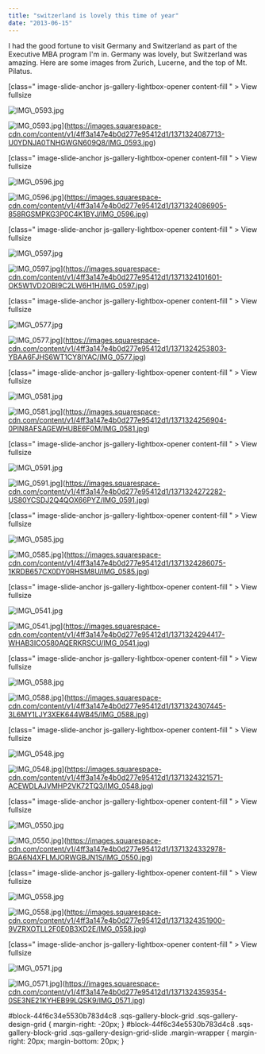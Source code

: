 ```yaml
---
title: "switzerland is lovely this time of year"
date: "2013-06-15"
---
```


I had the good fortune to visit Germany and Switzerland as part of the Executive MBA program I'm in. Germany was lovely, but Switzerland was amazing. Here are some images from Zurich, Lucerne, and the top of Mt. Pilatus. 

[](https://images.squarespace-cdn.com/content/v1/4ff3a147e4b0d277e95412d1/1371324087713-U0YDNJA0TNHGWGN609Q8/IMG_0593.jpg)

[class=" image-slide-anchor js-gallery-lightbox-opener content-fill " > View fullsize

<img src="https://images.squarespace-cdn.com/content/v1/4ff3a147e4b0d277e95412d1/1371324087713-U0YDNJA0TNHGWGN609Q8/IMG\_0593.jpg" alt="IMG\_0593.jpg" />

![IMG_0593.jpg](https://images.squarespace-cdn.com/content/v1/4ff3a147e4b0d277e95412d1/1371324087713-U0YDNJA0TNHGWGN609Q8/IMG_0593.jpg)](https://images.squarespace-cdn.com/content/v1/4ff3a147e4b0d277e95412d1/1371324087713-U0YDNJA0TNHGWGN609Q8/IMG_0593.jpg) 

[](https://images.squarespace-cdn.com/content/v1/4ff3a147e4b0d277e95412d1/1371324086905-858RGSMPKG3P0C4K1BYJ/IMG_0596.jpg)

[class=" image-slide-anchor js-gallery-lightbox-opener content-fill " > View fullsize

<img src="https://images.squarespace-cdn.com/content/v1/4ff3a147e4b0d277e95412d1/1371324086905-858RGSMPKG3P0C4K1BYJ/IMG\_0596.jpg" alt="IMG\_0596.jpg" />

![IMG_0596.jpg](https://images.squarespace-cdn.com/content/v1/4ff3a147e4b0d277e95412d1/1371324086905-858RGSMPKG3P0C4K1BYJ/IMG_0596.jpg)](https://images.squarespace-cdn.com/content/v1/4ff3a147e4b0d277e95412d1/1371324086905-858RGSMPKG3P0C4K1BYJ/IMG_0596.jpg) 

[](https://images.squarespace-cdn.com/content/v1/4ff3a147e4b0d277e95412d1/1371324101601-OK5W1VD2OBI9C2LW6H1H/IMG_0597.jpg)

[class=" image-slide-anchor js-gallery-lightbox-opener content-fill " > View fullsize

<img src="https://images.squarespace-cdn.com/content/v1/4ff3a147e4b0d277e95412d1/1371324101601-OK5W1VD2OBI9C2LW6H1H/IMG\_0597.jpg" alt="IMG\_0597.jpg" />

![IMG_0597.jpg](https://images.squarespace-cdn.com/content/v1/4ff3a147e4b0d277e95412d1/1371324101601-OK5W1VD2OBI9C2LW6H1H/IMG_0597.jpg)](https://images.squarespace-cdn.com/content/v1/4ff3a147e4b0d277e95412d1/1371324101601-OK5W1VD2OBI9C2LW6H1H/IMG_0597.jpg) 

[](https://images.squarespace-cdn.com/content/v1/4ff3a147e4b0d277e95412d1/1371324253803-YBAA6FJHS6WT1CY8IYAC/IMG_0577.jpg)

[class=" image-slide-anchor js-gallery-lightbox-opener content-fill " > View fullsize

<img src="https://images.squarespace-cdn.com/content/v1/4ff3a147e4b0d277e95412d1/1371324253803-YBAA6FJHS6WT1CY8IYAC/IMG\_0577.jpg" alt="IMG\_0577.jpg" />

![IMG_0577.jpg](https://images.squarespace-cdn.com/content/v1/4ff3a147e4b0d277e95412d1/1371324253803-YBAA6FJHS6WT1CY8IYAC/IMG_0577.jpg)](https://images.squarespace-cdn.com/content/v1/4ff3a147e4b0d277e95412d1/1371324253803-YBAA6FJHS6WT1CY8IYAC/IMG_0577.jpg) 

[](https://images.squarespace-cdn.com/content/v1/4ff3a147e4b0d277e95412d1/1371324256904-0PIN8AFSAGEWHUBE6F0M/IMG_0581.jpg)

[class=" image-slide-anchor js-gallery-lightbox-opener content-fill " > View fullsize

<img src="https://images.squarespace-cdn.com/content/v1/4ff3a147e4b0d277e95412d1/1371324256904-0PIN8AFSAGEWHUBE6F0M/IMG\_0581.jpg" alt="IMG\_0581.jpg" />

![IMG_0581.jpg](https://images.squarespace-cdn.com/content/v1/4ff3a147e4b0d277e95412d1/1371324256904-0PIN8AFSAGEWHUBE6F0M/IMG_0581.jpg)](https://images.squarespace-cdn.com/content/v1/4ff3a147e4b0d277e95412d1/1371324256904-0PIN8AFSAGEWHUBE6F0M/IMG_0581.jpg) 

[](https://images.squarespace-cdn.com/content/v1/4ff3a147e4b0d277e95412d1/1371324272282-US80YCSDJ2Q4QOX66PYZ/IMG_0591.jpg)

[class=" image-slide-anchor js-gallery-lightbox-opener content-fill " > View fullsize

<img src="https://images.squarespace-cdn.com/content/v1/4ff3a147e4b0d277e95412d1/1371324272282-US80YCSDJ2Q4QOX66PYZ/IMG\_0591.jpg" alt="IMG\_0591.jpg" />

![IMG_0591.jpg](https://images.squarespace-cdn.com/content/v1/4ff3a147e4b0d277e95412d1/1371324272282-US80YCSDJ2Q4QOX66PYZ/IMG_0591.jpg)](https://images.squarespace-cdn.com/content/v1/4ff3a147e4b0d277e95412d1/1371324272282-US80YCSDJ2Q4QOX66PYZ/IMG_0591.jpg) 

[](https://images.squarespace-cdn.com/content/v1/4ff3a147e4b0d277e95412d1/1371324286075-1KRDB657CX0DY0RHSM8U/IMG_0585.jpg)

[class=" image-slide-anchor js-gallery-lightbox-opener content-fill " > View fullsize

<img src="https://images.squarespace-cdn.com/content/v1/4ff3a147e4b0d277e95412d1/1371324286075-1KRDB657CX0DY0RHSM8U/IMG\_0585.jpg" alt="IMG\_0585.jpg" />

![IMG_0585.jpg](https://images.squarespace-cdn.com/content/v1/4ff3a147e4b0d277e95412d1/1371324286075-1KRDB657CX0DY0RHSM8U/IMG_0585.jpg)](https://images.squarespace-cdn.com/content/v1/4ff3a147e4b0d277e95412d1/1371324286075-1KRDB657CX0DY0RHSM8U/IMG_0585.jpg) 

[](https://images.squarespace-cdn.com/content/v1/4ff3a147e4b0d277e95412d1/1371324294417-WHAB3ICO580AQERKRSCU/IMG_0541.jpg)

[class=" image-slide-anchor js-gallery-lightbox-opener content-fill " > View fullsize

<img src="https://images.squarespace-cdn.com/content/v1/4ff3a147e4b0d277e95412d1/1371324294417-WHAB3ICO580AQERKRSCU/IMG\_0541.jpg" alt="IMG\_0541.jpg" />

![IMG_0541.jpg](https://images.squarespace-cdn.com/content/v1/4ff3a147e4b0d277e95412d1/1371324294417-WHAB3ICO580AQERKRSCU/IMG_0541.jpg)](https://images.squarespace-cdn.com/content/v1/4ff3a147e4b0d277e95412d1/1371324294417-WHAB3ICO580AQERKRSCU/IMG_0541.jpg) 

[](https://images.squarespace-cdn.com/content/v1/4ff3a147e4b0d277e95412d1/1371324307445-3L6MY1LJY3XEK644WB45/IMG_0588.jpg)

[class=" image-slide-anchor js-gallery-lightbox-opener content-fill " > View fullsize

<img src="https://images.squarespace-cdn.com/content/v1/4ff3a147e4b0d277e95412d1/1371324307445-3L6MY1LJY3XEK644WB45/IMG\_0588.jpg" alt="IMG\_0588.jpg" />

![IMG_0588.jpg](https://images.squarespace-cdn.com/content/v1/4ff3a147e4b0d277e95412d1/1371324307445-3L6MY1LJY3XEK644WB45/IMG_0588.jpg)](https://images.squarespace-cdn.com/content/v1/4ff3a147e4b0d277e95412d1/1371324307445-3L6MY1LJY3XEK644WB45/IMG_0588.jpg) 

[](https://images.squarespace-cdn.com/content/v1/4ff3a147e4b0d277e95412d1/1371324321571-ACEWDLAJVMHP2VK72TQ3/IMG_0548.jpg)

[class=" image-slide-anchor js-gallery-lightbox-opener content-fill " > View fullsize

<img src="https://images.squarespace-cdn.com/content/v1/4ff3a147e4b0d277e95412d1/1371324321571-ACEWDLAJVMHP2VK72TQ3/IMG\_0548.jpg" alt="IMG\_0548.jpg" />

![IMG_0548.jpg](https://images.squarespace-cdn.com/content/v1/4ff3a147e4b0d277e95412d1/1371324321571-ACEWDLAJVMHP2VK72TQ3/IMG_0548.jpg)](https://images.squarespace-cdn.com/content/v1/4ff3a147e4b0d277e95412d1/1371324321571-ACEWDLAJVMHP2VK72TQ3/IMG_0548.jpg) 

[](https://images.squarespace-cdn.com/content/v1/4ff3a147e4b0d277e95412d1/1371324332978-BGA6N4XFLMJORWGBJN1S/IMG_0550.jpg)

[class=" image-slide-anchor js-gallery-lightbox-opener content-fill " > View fullsize

<img src="https://images.squarespace-cdn.com/content/v1/4ff3a147e4b0d277e95412d1/1371324332978-BGA6N4XFLMJORWGBJN1S/IMG\_0550.jpg" alt="IMG\_0550.jpg" />

![IMG_0550.jpg](https://images.squarespace-cdn.com/content/v1/4ff3a147e4b0d277e95412d1/1371324332978-BGA6N4XFLMJORWGBJN1S/IMG_0550.jpg)](https://images.squarespace-cdn.com/content/v1/4ff3a147e4b0d277e95412d1/1371324332978-BGA6N4XFLMJORWGBJN1S/IMG_0550.jpg) 

[](https://images.squarespace-cdn.com/content/v1/4ff3a147e4b0d277e95412d1/1371324351900-9VZRXOTLL2F0E0B3XD2E/IMG_0558.jpg)

[class=" image-slide-anchor js-gallery-lightbox-opener content-fill " > View fullsize

<img src="https://images.squarespace-cdn.com/content/v1/4ff3a147e4b0d277e95412d1/1371324351900-9VZRXOTLL2F0E0B3XD2E/IMG\_0558.jpg" alt="IMG\_0558.jpg" />

![IMG_0558.jpg](https://images.squarespace-cdn.com/content/v1/4ff3a147e4b0d277e95412d1/1371324351900-9VZRXOTLL2F0E0B3XD2E/IMG_0558.jpg)](https://images.squarespace-cdn.com/content/v1/4ff3a147e4b0d277e95412d1/1371324351900-9VZRXOTLL2F0E0B3XD2E/IMG_0558.jpg) 

[](https://images.squarespace-cdn.com/content/v1/4ff3a147e4b0d277e95412d1/1371324359354-0SE3NE21KYHEB99LQSK9/IMG_0571.jpg)

[class=" image-slide-anchor js-gallery-lightbox-opener content-fill " > View fullsize

<img src="https://images.squarespace-cdn.com/content/v1/4ff3a147e4b0d277e95412d1/1371324359354-0SE3NE21KYHEB99LQSK9/IMG\_0571.jpg" alt="IMG\_0571.jpg" />

![IMG_0571.jpg](https://images.squarespace-cdn.com/content/v1/4ff3a147e4b0d277e95412d1/1371324359354-0SE3NE21KYHEB99LQSK9/IMG_0571.jpg)](https://images.squarespace-cdn.com/content/v1/4ff3a147e4b0d277e95412d1/1371324359354-0SE3NE21KYHEB99LQSK9/IMG_0571.jpg) 

#block-44f6c34e5530b783d4c8 .sqs-gallery-block-grid .sqs-gallery-design-grid { margin-right: -20px; } #block-44f6c34e5530b783d4c8 .sqs-gallery-block-grid .sqs-gallery-design-grid-slide .margin-wrapper { margin-right: 20px; margin-bottom: 20px; }
